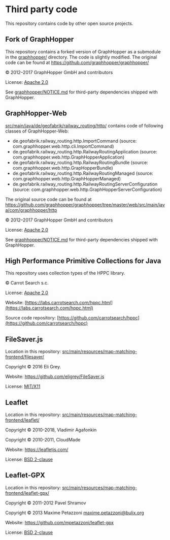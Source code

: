 # Third party code

This repository contains code by other open source projects.


## Fork of GraphHopper

This repository contains a forked version of GraphHopper as a submodule in the [graphhopper/](graphhopper/) directory.
The code is slightly modified. The original code can be found at https://github.com/graphhopper/graphhopper/

© 2012–2017 GraphHopper GmbH and contributors

License: [Apache 2.0](https://github.com/graphhopper/graphhopper/LICENSE.txt)

See [graphhopper/NOTICE.md](graphhopper/NOTICE.md) for third-party dependencies shipped with GraphHopper.


## GraphHopper-Web

[src/main/java/de/geofabrik/railway_routing/http/](src/main/java/de/geofabrik/railway_routing/http/) contains
code of following classes of GraphHopper-Web:

* de.geofabrik.railway_routing.http.ImportCommand (source: com.graphhopper.web.http.cli.ImportCommand)
* de.geofabrik.railway_routing.http.RailwayRoutingApplication (source: com.graphhopper.web.http.GraphHopperApplication)
* de.geofabrik.railway_routing.http.RailwayRoutingBundle (source: com.graphhopper.web.http.GrapHopperBundle)
* de.geofabrik.railway_routing.http.RailwayRoutingManaged (source: com.graphhopper.web.http.GraphHopperManaged)
* de.geofabrik.railway_routing.http.RailwayRoutingServerConfiguration (source: com.graphhopper.web.http.GraphHopperServerConfiguration)

The original source code can be found at https://github.com/graphhopper/graphhopper/tree/master/web/src/main/java/com/graphhopper/http

© 2012–2017 GraphHopper GmbH and contributors

License: [Apache 2.0](https://github.com/graphhopper/graphhopper/LICENSE.txt)

See [graphhopper/NOTICE.md](graphhopper/NOTICE.md) for third-party dependencies shipped with GraphHopper.

## High Performance Primitive Collections for Java

This repository uses collection types of the HPPC library.

© Carrot Search s.c.

License: [Apache 2.0](http://www.apache.org/licenses/LICENSE-2.0.html)

Website: [https://labs.carrotsearch.com/hppc.html](https://labs.carrotsearch.com/hppc.html)

Source code repository: [https://github.com/carrotsearch/hppc](https://github.com/carrotsearch/hppc)


## FileSaver.js

Location in this repository: [src/main/resources/map-matching-frontend/filesaver/](src/main/resources/map-matching-frontend/filesaver/)

Copyright © 2016 Eli Grey.

Website: https://github.com/eligrey/FileSaver.js

License: [MIT/X11](https://github.com/eligrey/FileSaver.js/blob/master/LICENSE.md)


## Leaflet

Location in this repository: [src/main/resources/map-matching-frontend/leaflet/](src/main/resources/map-matching-frontend/leaflet/)

Copyright © 2010-2018, Vladimir Agafonkin

Copyright © 2010-2011, CloudMade

Website: https://leafletjs.com/

License: [BSD 2-clause](https://github.com/Leaflet/Leaflet/blob/master/LICENSE)


## Leaflet-GPX

Location in this repository: [src/main/resources/map-matching-frontend/leaflet-gpx/](src/main/resources/map-matching-frontend/leaflet-gpx/)

Copyright © 2011-2012 Pavel Shramov

Copyright © 2013 Maxime Petazzoni <maxime.petazzoni@bulix.org>

Website: https://github.com/mpetazzoni/leaflet-gpx

License: [BSD 2-clause](https://github.com/mpetazzoni/leaflet-gpx/blob/master/LICENSE)
